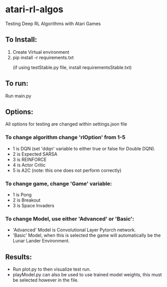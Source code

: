# atari-rl-algos
Testing Deep RL Algorithms with Atari Games

## To Install:
1. Create Virtual environment
2. pip install -r requirements.txt <p>
(if using testStable.py file, install requirementsStable.txt) </p>

## To run:
Run main.py

## Options:
All options for testing are changed within settings.json file

### To change algorithm change 'rlOption' from 1-5
  - 1 is DQN (set 'ddqn' variable to either true or false for Double DQN).
  - 2 is Expected SARSA
  - 3 is REINFORCE
  - 4 is Actor Critic
  - 5 is A2C (note: this one does not perform correctly)
  
### To change game, change 'Game' variable:
  - 1 is Pong
  - 2 is Breakout
  - 3 is Space Invaders
  
### To change Model, use either 'Advanced' or 'Basic':
  - 'Advanced' Model is Convolutional Layer Pytorch network.
  - 'Basic' Model, when this is selected the game will automatically be the Lunar Lander Environment.

## Results:
- Run plot.py to then visualize test run. 
- playModel.py can also be used to use trained model weights, this must be selected however in the file.

